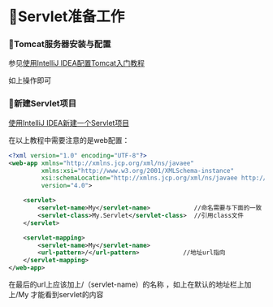 # :ocean:Servlet准备工作 #

### :bouquet:Tomcat服务器安装与配置 ###

参见[使用IntelliJ IDEA配置Tomcat入门教程](https://www.jb51.net/article/137404.htm)

如上操作即可

### :bouquet:新建Servlet项目 ###

[使用IntelliJ IDEA新建一个Servlet项目](https://www.jb51.net/article/151482.htm)

在以上教程中需要注意的是web配置：

```xml
<?xml version="1.0" encoding="UTF-8"?>
<web-app xmlns="http://xmlns.jcp.org/xml/ns/javaee"
         xmlns:xsi="http://www.w3.org/2001/XMLSchema-instance"
         xsi:schemaLocation="http://xmlns.jcp.org/xml/ns/javaee http://xmlns.jcp.org/xml/ns/javaee/web-app_4_0.xsd"
         version="4.0">

    <servlet>
        <servlet-name>My</servlet-name>            //命名需要与下面的一致
        <servlet-class>My.Servlet</servlet-class>  //引用class文件
    </servlet>

    <servlet-mapping>
        <servlet-name>My</servlet-name>
        <url-pattern>/</url-pattern>            //地址url指向
    </servlet-mapping>
</web-app>
```

在最后的url上应该加上/（servlet-name）的名称 ，如上在默认的地址栏上加上/My  才能看到servlet的内容
